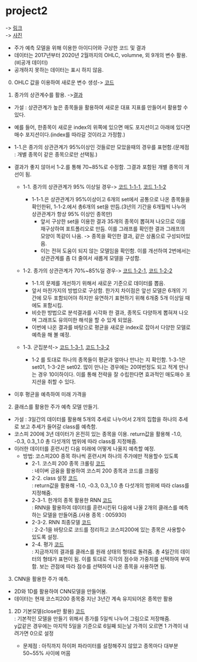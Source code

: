 # project2

-> [링크](링크url)   
-> [사진](사진url)   

  - 주가 예측 모델을 위해 이용한 아이디어와 구상한 코드 및 결과    
  - 데이터는 2017년부터 2020년 2월까지의 OHLC, volumne, 외 9개의 변수 활용.(비공개 데이터)    
  - 공개하지 못하는 데이터는 표시 하지 않음.  
  
0. OHLC 값을 이용하여 새로운 변수 생성-> [코드](https://github.com/suminwooo/project2/blob/master/0.%20OHLC%20%EA%B0%92%EC%9D%84%20%EC%9D%B4%EC%9A%A9%ED%95%98%EC%97%AC%20%EC%83%88%EB%A1%9C%EC%9A%B4%20%EB%B3%80%EC%88%98%20%EC%83%9D%EC%84%B1.ipynb)   
 

1. 종가의 상관계수를 활용. ->[결과](https://github.com/suminwooo/project2/blob/master/1.plot.pdf)    

  - 가설 : 상관관계가 높은 종목들을 활용하여 새로운 대표 지표를 만들어서 활용할 수 있다.    
  - 예를 들어, 한종목이 새로운 index의 위쪽에 있으면 매도 포지션이고 아래에 있다면 매수 포지션이다.(index를 따라갈 것이라고 가정함.)  
  - 1-1.은 종가의 상관관계가 95%이상인 것들로만 모았을때의 경우를 표현함.(문제점 : 개별 종목이 같은 종목으로만 선택됨.)    
  - 결과가 좋지 않아서 1-2.를 통해 70~85%로 수정함. 그결과 포함된 개별 종목이 개선이 됨.   
      - 1-1. 종가의 상관관계가 95% 이상일 경우-> [코드 1-1-1](https://github.com/suminwooo/project2/blob/master/1-1-1.%20%EC%83%81%EA%B4%80%EA%B4%80%EA%B3%84%EA%B0%80%2095%25%EC%9D%B4%EC%83%81%EC%9C%BC%EB%A1%9C%20%EA%B5%B0%EC%A7%91.ipynb), [코드 1-1-2](https://github.com/suminwooo/project2/blob/master/1-1-2.%20%EA%B5%B0%EC%A7%91%20%EC%A7%91%ED%95%A9%EC%9D%84%20%EC%8B%9C%EA%B0%81%ED%99%94%ED%95%98%EA%B8%B0.ipynb)   
        - 1-1-1.은 상관관계가 95%이상이고 6개의 set에서 공통으로 나온 종목들을 확인한뒤, 1-1-2.에서 총6개의 set을 만듬.(3년의 기간을 6개월씩 나누어 상관관계가 항상 95% 이상인 종목만)  
          - 앞서 구상한 set을 이용한 결과 35개의 종목이 뽑혀져 나오므로 이를 재구상하여  포트폴리오로 만듬. 이를 그래프를 확인한 결과 그래프의 모양이 똑같이 나옴. -> 종목을 확인한 결과, 같은 상품으로 구성되어있음.  
          - 이는 전혀 도움이 되지 않는 모델임을 확인함. 이를 개선하여 2번에서는 상관관계를 좀 더 줄여서 새롭게 모델을 구성함.  

      - 1-2. 종가의 상관관계가 70%~85%일 경우-> [코드 1-2-1](https://github.com/suminwooo/project2/blob/master/1-2-1.%20%EC%83%81%EA%B4%80%EA%B4%80%EA%B3%84%EA%B0%80%2070%25%EC%9D%B4%EC%83%81%2085%25%EC%9D%B4%ED%95%98%EB%A1%9C%20%EA%B5%B0%EC%A7%91.ipynb), [코드 1-2-2](https://github.com/suminwooo/project2/blob/master/1-2-2.%20%EA%B5%B0%EC%A7%91%20%EC%A7%91%ED%95%A9%EC%9D%84%20%EC%8B%9C%EA%B0%81%ED%99%94%ED%95%98%EA%B8%B0.ipynb)  
        - 1-1.의 문제를 개선하기 위해서 새로운 기준으로 데이터를 뽑음.
        - 앞서 마찬가지의 방법으로 구상함. 한가지 차이점은 앞선 모델은 6개의 기간에 모두 포함되어야 하지만 유연하기 표현하기 위해 6개중 5개 이상일 때에도 포함시킴.
        - 비슷한 방법으로 분석결과를 시각화 한 결과, 종목도 다양하게 뽑혀져 나오며 그래프도 유의미한 해석을 할 수 있게 되었음.
        - 이번에 나온 결과를 바탕으로 평균을 새로운 index로 잡아서 다양한 모델로 예측을 해 볼 예정.   

      - 1-3. 군집분석-> [코드 1-3-1](https://github.com/suminwooo/project2/blob/master/1-3-1.%20%EA%B5%B0%EC%A7%91%20%EB%B6%84%EC%84%9D%20%EC%A7%91%ED%95%A9%20%EB%B6%84%EC%84%9D%20set01%20%ED%85%8C%EC%8A%A4%ED%8A%B8.ipynb), [코드 1-3-2](https://github.com/suminwooo/project2/blob/master/1-3-2.%20%EA%B5%B0%EC%A7%91%20%EB%B6%84%EC%84%9D%20%EC%A7%91%ED%95%A9%20%EB%B6%84%EC%84%9D%20set02%20%ED%85%8C%EC%8A%A4%ED%8A%B8.ipynb)   
        - 1-2 를 토대로 하나의 종목들이 평균과 얼마나 만나는 지 확인함. 1-3-1은 set01, 1-3-2은 set02. 많이 만나는 경우에는 20여번정도 되고 적게 만나는 경우 10이하이다. 이를 통해 전략을 잘 수립한다면 효과적인 매도매수 포지션을 취할 수 있다.
        
- 이후 평균을 예측하여 미래 가격을 

2. 클래스를 활용한 주가 예측 모델 만들기.

- 가설 : 3일간의 데이터를 활용해 5개의 추세로 나누어서 2개의 집합을 하나의 추세로 보고 추세가 들어갈 class를 예측함.
- 코스피 200에 3년 데이터가 온전히 있는 종목을 이용. return값을 활용해 -1.0, -0.3, 0.3,,1.0 총 다섯개의 범위에 따라 class를 지정해줌.
- 이러한 데이터를 훈련시킨 다음 미래에 어떻게 나올지 예측할 예정.
    - 방법: 코스피200 종목 하나씩 훈련시켜 하나의 주가에만 적용할수 있도록
      - 2-1. 코스피 200 종목 크롤링 [코드](https://github.com/suminwooo/project2/blob/master/2-1.%20%EC%BD%94%EC%8A%A4%ED%94%BC%20200%20%EC%A2%85%EB%AA%A9%20%ED%81%AC%EB%A1%A4%EB%A7%81.ipynb)  
      : 네이버 금융을 활용하여 코스피 200 종목과 코드를 크롤링 
      - 2-2. class 설정  [코드](https://github.com/suminwooo/project2/blob/master/2-2.%20class%20%EC%84%A4%EC%A0%95.ipynb)    
      : return값을 활용해 -1.0, -0.3, 0.3,,1.0 총 다섯개의 범위에 따라 class를 지정해줌. 
      - 2-3-1. 한개의 종목 활용한 RNN [코드](https://github.com/suminwooo/project2/blob/master/2-3-1.%20%ED%95%9C%EA%B0%9C%EC%9D%98%20%EC%A2%85%EB%AA%A9%20%ED%99%9C%EC%9A%A9%ED%95%9C%20RNN.ipynb)  
      : RNN을 활용하여 데이터를 훈련시킨뒤 다음에 나올 2개의 클래스를 예측하는 모델을 만들어줌.(사용 종목 : 005930)
      - 2-3-2. RNN 최종모델 [코드](https://github.com/suminwooo/project2/blob/master/2-3-2.%20RNN%20%EC%B5%9C%EC%A2%85%EB%AA%A8%EB%8D%B8.ipynb)  
      : 2-2-1을 바탕으로 코드를 정리하고 코스피200에 있는 종목은 사용할수 있도록 설정.
      - 2-4. 평가 [코드](https://github.com/suminwooo/project2/blob/master/2-4.%20%ED%8F%89%EA%B0%80.ipynb)  
      : 지금까지의 결과를 클래스를 원래 상태의 형태로 돌려줌. 총 4일간의 데이터의 형태가 표현이 됨.  이를 토대로 각각의 점수와 가중치를 선택하여 부여함. 보는 관점에 따라 점수를 선택하여 나온 종목을 사용하면 됨.


3. CNN을 활용한 주가 예측.

- 2D와 1D를 활용하여 CNN모델을 만들어봄.
- 데이터는 현재 코스피200 종목중 지난 3년간 계속 유지되어온 종목만 활용

1. 2D 기본모델(close만 활용) [코드](https://github.com/suminwooo/Stock-price-prediction2/blob/master/3-1.%202D%20%EA%B8%B0%EB%B3%B8%EB%AA%A8%EB%8D%B8(close%EB%A7%8C%20%ED%99%9C%EC%9A%A9).ipynb)  
      : 기본적인 모델을 만들기 위해서 종가를 5일씩 나누어 그림으로 저장해줌.  
      y값같은 경우에는 마지막 5일을 기준으로 6일째 되는날 가격이 오르면 1 가격이 내려가면 0으로 설정
      
      - 문제점 : 아직까지 하이퍼 파라미터를 설정해주지 않았고 종목마다 대부분 50~55% 사이에 머뭄
      
